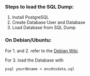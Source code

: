 ### Steps to load the SQL Dump:

1. Install PostgreSQL
2. Create Database User and Database
3. Load Database from SQL Dump

### On Debian/Ubuntu:

For 1. and 2. refer to the [Debian Wiki][1].

[1]: https://wiki.debian.org/PostgreSql

For 3. load the Database with

```
psql yourdbname < encdnsdata.sql 
```